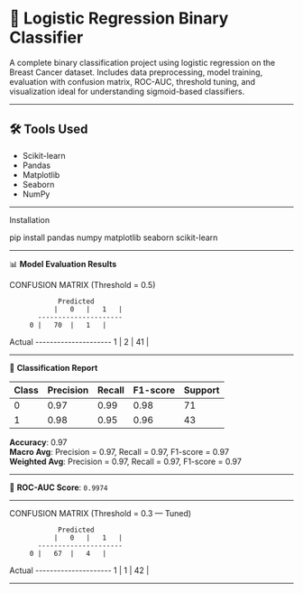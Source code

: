 # 🧠 Logistic Regression Binary Classifier
A complete binary classification project using logistic regression on the Breast Cancer dataset. Includes data preprocessing, model training, evaluation with confusion matrix, ROC-AUC, threshold tuning, and visualization ideal for understanding sigmoid-based classifiers.

---

## 🛠️ Tools Used
- Scikit-learn  
- Pandas  
- Matplotlib  
- Seaborn  
- NumPy  


---
Installation

pip install pandas numpy matplotlib seaborn scikit-learn

----

📊 **Model Evaluation Results**

CONFUSION MATRIX (Threshold = 0.5)

                Predicted
               |   0   |   1   |
           ---------------------
         0 |   70  |   1   |
Actual   ---------------------
         1 |   2   |   41  |

-------

🧾 **Classification Report**

| Class | Precision | Recall | F1-score | Support |
|-------|-----------|--------|----------|---------|
|   0   |   0.97    |  0.99  |   0.98   |   71    |
|   1   |   0.98    |  0.95  |   0.96   |   43    |

**Accuracy**: 0.97  
**Macro Avg**: Precision = 0.97, Recall = 0.97, F1-score = 0.97  
**Weighted Avg**: Precision = 0.97, Recall = 0.97, F1-score = 0.97  

---

🎯 **ROC-AUC Score**: `0.9974`

---

CONFUSION MATRIX (Threshold = 0.3 — Tuned)

                Predicted
               |   0   |   1   |
           ---------------------
         0 |   67  |   4   |
Actual   ---------------------
         1 |   1   |   42  |

----

